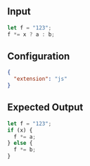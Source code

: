 
## Input
```javascript input
let f = "123";
f *= x ? a : b;
```

## Configuration
```json configuration
{
  "extension": "js"
}
```

## Expected Output
```javascript expected output
let f = "123";
if (x) {
  f *= a;
} else {
  f *= b;
}
```
